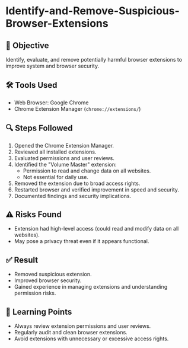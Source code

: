 # Identify-and-Remove-Suspicious-Browser-Extensions
## 📝 Objective
Identify, evaluate, and remove potentially harmful browser extensions to improve system and browser security.

## 🛠 Tools Used
- Web Browser: Google Chrome
- Chrome Extension Manager (`chrome://extensions/`)

## 🔍 Steps Followed
1. Opened the Chrome Extension Manager.
2. Reviewed all installed extensions.
3. Evaluated permissions and user reviews.
4. Identified the "Volume Master" extension:
   - Permission to read and change data on all websites.
   - Not essential for daily use.
5. Removed the extension due to broad access rights.
6. Restarted browser and verified improvement in speed and security.
7. Documented findings and security implications.

## ⚠️ Risks Found
- Extension had high-level access (could read and modify data on all websites).
- May pose a privacy threat even if it appears functional.

## ✅ Result
- Removed suspicious extension.
- Improved browser security.
- Gained experience in managing extensions and understanding permission risks.

## 📌 Learning Points
- Always review extension permissions and user reviews.
- Regularly audit and clean browser extensions.
- Avoid extensions with unnecessary or excessive access rights.

